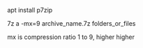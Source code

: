 apt install p7zip

7z a -mx=9 archive_name.7z folders_or_files

mx is compression ratio 1 to 9, higher higher